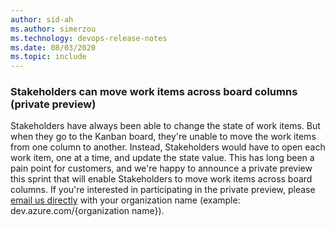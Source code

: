 ```yaml
---
author: sid-ah
ms.author: simerzou
ms.technology: devops-release-notes
ms.date: 08/03/2020
ms.topic: include
---
```


### Stakeholders can move work items across board columns (private preview)

Stakeholders have always been able to change the state of work items. But when they go to the Kanban board, they're unable to move the work items from one column to another. Instead, Stakeholders would have to open each work item, one at a time, and update the state value. This has long been a pain point for customers, and we're happy to announce a private preview this sprint that will enable Stakeholders to move work items across board columns. If you're interested in participating in the private preview, please <a href="mailto:dahellem@microsoft.com">email us directly</a> with your organization name (example: dev.azure.com/{organization name}).